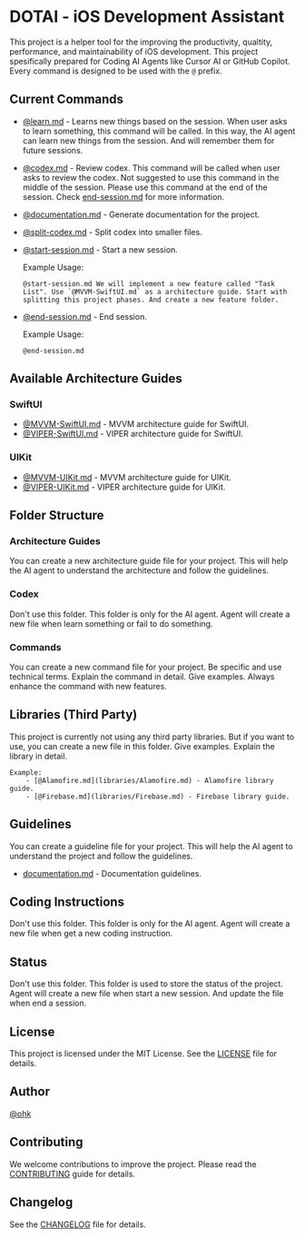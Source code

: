 # DOTAI - iOS Development Assistant

This project is a helper tool for the improving the productivity, qualtity, performance, and maintainability of iOS development. This project spesifically prepared for Coding AI Agents like Cursor AI or GitHub Copilot. Every command is designed to be used with the `@` prefix.

## Current Commands

- [@learn.md](commands/learn.md) - Learns new things based on the session. When user asks to learn something, this command will be called. In this way, the AI agent can learn new things from the session. And will remember them for future sessions.
- [@codex.md](commands/codex.md) - Review codex. This command will be called when user asks to review the codex. Not suggested to use this command in the middle of the session. Please use this command at the end of the session. Check [end-session.md](commands/end-session.md) for more information.
- [@documentation.md](commands/documentation.md) - Generate documentation for the project.
- [@split-codex.md](commands/split-codex.md) - Split codex into smaller files.
- [@start-session.md](commands/start-session.md) - Start a new session.

  Example Usage:

  ```
  @start-session.md We will implement a new feature called "Task List". Use `@MVVM-SwiftUI.md` as a architecture guide. Start with splitting this project phases. And create a new feature folder.
  ```

- [@end-session.md](commands/end-session.md) - End session.

  Example Usage:

  ```
  @end-session.md
  ```

## Available Architecture Guides

### SwiftUI

- [@MVVM-SwiftUI.md](architectures/MVVM-SwiftUI.md) - MVVM architecture guide for SwiftUI.
- [@VIPER-SwiftUI.md](architectures/VIPER-SwiftUI.md) - VIPER architecture guide for SwiftUI.

### UIKit

- [@MVVM-UIKit.md](architectures/MVVM-UIKit.md) - MVVM architecture guide for UIKit.
- [@VIPER-UIKit.md](architectures/VIPER-UIKit.md) - VIPER architecture guide for UIKit.

## Folder Structure

### Architecture Guides

You can create a new architecture guide file for your project. This will help the AI agent to understand the architecture and follow the guidelines.

### Codex

Don't use this folder. This folder is only for the AI agent. Agent will create a new file when learn something or fail to do something.

### Commands

You can create a new command file for your project. Be specific and use technical terms. Explain the command in detail. Give examples. Always enhance the command with new features.

## Libraries (Third Party)

This project is currently not using any third party libraries. But if you want to use, you can create a new file in this folder. Give examples. Explain the library in detail.

    Example:
        - [@Alamofire.md](libraries/Alamofire.md) - Alamofire library guide.
        - [@Firebase.md](libraries/Firebase.md) - Firebase library guide.

## Guidelines

You can create a guideline file for your project. This will help the AI agent to understand the project and follow the guidelines.

- [documentation.md](guidelines/documentation.md) - Documentation guidelines.

## Coding Instructions

Don't use this folder. This folder is only for the AI agent. Agent will create a new file when get a new coding instruction.

## Status

Don't use this folder. This folder is used to store the status of the project. Agent will create a new file when start a new session. And update the file when end a session.

## License

This project is licensed under the MIT License. See the [LICENSE](LICENSE) file for details.

## Author

[@ohk](https://github.com/ohk)

## Contributing

We welcome contributions to improve the project. Please read the [CONTRIBUTING](CONTRIBUTING.md) guide for details.

## Changelog

See the [CHANGELOG](CHANGELOG.md) file for details.
